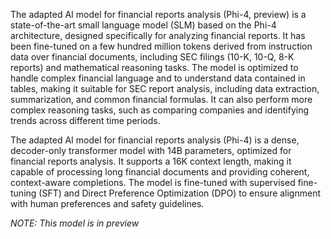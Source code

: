 <!-- DO NOT CHANGE MARKDOWN HEADERS. IF CHANGED, MODEL CARD MAY BE REJECTED BY A REVIEWER -->

<!-- `description.md` is required. -->

The adapted AI model for financial reports analysis (Phi\-4, preview) is a state\-of\-the\-art small language model (SLM) based on the Phi\-4 architecture, designed specifically for analyzing financial reports. It has been fine\-tuned on a few hundred million tokens derived from instruction data over financial documents, including SEC filings (10\-K, 10\-Q, 8\-K reports) and mathematical reasoning tasks. The model is optimized to handle complex financial language and to understand data contained in tables, making it suitable for SEC report analysis, including data extraction, summarization, and common financial formulas. It can also perform more complex reasoning tasks, such as comparing companies and identifying trends across different time periods.

The adapted AI model for financial reports analysis (Phi\-4) is a dense, decoder\-only transformer model with 14B parameters, optimized for financial reports analysis. It supports a 16K context length, making it capable of processing long financial documents and providing coherent, context\-aware completions. The model is fine\-tuned with supervised fine\-tuning (SFT) and Direct Preference Optimization (DPO) to ensure alignment with human preferences and safety guidelines.

*NOTE: This model is in preview*
